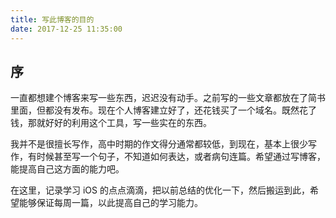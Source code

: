 ```yaml
---
title: 写此博客的目的
date: 2017-12-25 11:35:00
---
```


## 序

一直都想建个博客来写一些东西，迟迟没有动手。之前写的一些文章都放在了简书里面，但都没有发布。现在个人博客建立好了，还花钱买了一个域名。既然花了钱，那就好好的利用这个工具，写一些实在的东西。

我并不是很擅长写作，高中时期的作文得分通常都较低，到现在，基本上很少写作，有时候甚至写一个句子，不知道如何表达，或者病句连篇。希望通过写博客，能提高自己这方面的能力吧。

在这里，记录学习 iOS 的点点滴滴，把以前总结的优化一下，然后搬运到此，希望能够保证每周一篇，以此提高自己的学习能力。
